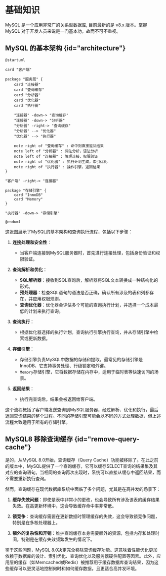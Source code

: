 # 基础知识 

MySQL 是一个应用非常广的关系型数据库, 目前最新的是 v8.x 版本。掌握 MySQL 对于开发人员来说是一门基本功，故而不可不重视。

## MySQL 的基本架构 {id="architecture"}

```plantuml
@startuml

card "客户端"

package "服务层" {
    card "连接器"
    card "查询缓存"
    card "分析器"
    card "优化器"
    card "执行器"
    
    "连接器" -down-> "查询缓存"
    "连接器" -down-> "分析器"
    "分析器" -right-> "查询缓存"
    "分析器" --> "优化器"
    "优化器" --> "执行器"
    
    note right of "查询缓存" : 命中则直接返回结果
    note left of "分析器" : 词法分析，语法分析
    note left of "连接器" : 管理连接，权限验证
    note right of "优化器" : 执行计划生成，索引优化
    note right of "执行器" : 操作引擎，返回结果
}

"客户端" -right-> "连接器"

package "存储引擎" {
    card "InnoDB"
    card "Memory"
}

"执行器" -down-> "存储引擎"

@enduml
```

这张图展示了MySQL的基本架构和查询执行流程，包括以下步骤：

1. **连接处理和安全性**：
    - 当客户端连接到MySQL服务器时，首先进行连接处理，包括身份验证和权限验证。

2. **查询解析和优化**：
    - **SQL解析器**：接收到SQL查询后，解析器将SQL文本转换成一种结构化的形式。
    - **预处理器**：检查SQL语句的语法是否正确，确认所有涉及的表和列都存在，并应用权限规则。
    - **查询优化器**：优化器会评估多个可能的查询执行计划，并选择一个成本最低的计划来执行查询。

3. **查询执行**：
    - 根据优化器选择的执行计划，查询执行引擎执行查询，并从存储引擎中检索或更新数据。

4. **存储引擎**：
    - 存储引擎负责MySQL中数据的存储和提取。最常见的存储引擎是InnoDB，它支持事务处理、行级锁定和外键。
    - `Memory`存储引擎，它将数据存储在内存中，适用于临时表等快速访问的场景。

5. **返回结果**：
    - 执行完查询后，结果会被返回给客户端。

这个流程概括了客户端发送查询到MySQL服务器，经过解析、优化和执行，最后返回查询结果的整个过程。不同的存储引擎可能会以不同的方式处理数据，但上述流程大致适用于所有的存储引擎。

## MySQL8 移除查询缓存 {id="remove-query-cache"}

是的，从MySQL 8.0开始，查询缓存（Query Cache）功能被移除了。在此之前的版本中，MySQL提供了一个查询缓存，它可以缓存SELECT查询的结果集及其对应的查询语句。当相同的查询再次出现时，系统可以直接从缓存中返回结果，而不需要重新执行查询。

然而，查询缓存在现代数据库系统中面临了多个问题，尤其是在高并发的场景下：

1. **缓存失效问题**：即使是表中非常小的更改，也会导致所有涉及该表的缓存结果失效。在高更新环境中，这会导致缓存命中率非常低。

2. **锁竞争**：查询缓存需要在更新数据时管理缓存的失效，这会导致锁竞争问题，特别是在多核处理器上。

3. **额外的复杂性和开销**：维护查询缓存本身需要额外的资源，包括内存和处理时间，特别是在缓存失效频繁发生的情况下。

鉴于这些问题，MySQL 8.0决定完全移除查询缓存功能。这意味着性能优化更加依赖于数据库的设计、索引优化、查询优化以及服务器硬件配置等因素。此外，应用层的缓存（如Memcached或Redis）被推荐用于缓存数据库查询结果，因为这些缓存可以更灵活地控制何时和如何缓存数据，且更适合高并发环境。